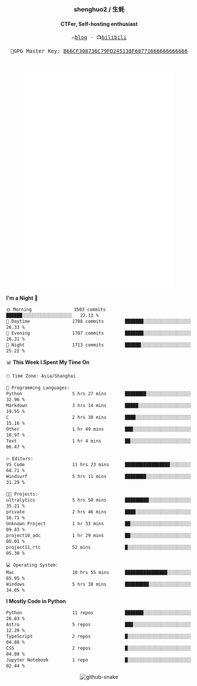 <h3 align="center"> shenghuo2 / 生蚝 </h3>
<h4 align="center" >CTFer, Self-hosting enthusiast</h3>


<p align="center">
  <samp>
    ✍️<a href="https://blog.shenghuo2.top/">blog</a> -
    📺<a href="https://space.bilibili.com/85894935">bilibili</a>
  </samp>
</p>
<p align="center">
  <samp>
     🔐GPG Master Key: <a align="center" href="https://github.com/shenghuo2.gpg">B66CF308736C79FD245138F68771666666666666</a>
  </samp>
</p>
<br>
<p align="center">
  <a href="https://github.com/shenghuo2">
    <img width="400" align="top" src="https://github.com/shenghuo2/shenghuo2/blob/main/metrics.left.svg" />
  </a>
  <a href="https://github.com/shenghuo2">
    <img width="400" align="top" src="https://github.com/shenghuo2/shenghuo2/blob/main/metrics.right.svg" />
  </a>
</p>


<!--START_SECTION:waka-->
**I'm a Night 🦉** 

```text
🌞 Morning                1503 commits        ██████░░░░░░░░░░░░░░░░░░░   22.13 % 
🌆 Daytime                1788 commits        ███████░░░░░░░░░░░░░░░░░░   26.33 % 
🌃 Evening                1787 commits        ███████░░░░░░░░░░░░░░░░░░   26.31 % 
🌙 Night                  1713 commits        ██████░░░░░░░░░░░░░░░░░░░   25.22 % 
```


📊 **This Week I Spent My Time On** 

```text
🕑︎ Time Zone: Asia/Shanghai

💬 Programming Languages: 
Python                   5 hrs 27 mins       ████████░░░░░░░░░░░░░░░░░   32.96 % 
Markdown                 3 hrs 14 mins       █████░░░░░░░░░░░░░░░░░░░░   19.55 % 
C                        2 hrs 30 mins       ████░░░░░░░░░░░░░░░░░░░░░   15.16 % 
Other                    1 hr 49 mins        ███░░░░░░░░░░░░░░░░░░░░░░   10.97 % 
Text                     1 hr 4 mins         ██░░░░░░░░░░░░░░░░░░░░░░░   06.47 % 

🔥 Editors: 
VS Code                  11 hrs 23 mins      █████████████████░░░░░░░░   68.71 % 
Windsurf                 5 hrs 11 mins       ████████░░░░░░░░░░░░░░░░░   31.29 % 

🐱‍💻 Projects: 
ultralytics              5 hrs 50 mins       █████████░░░░░░░░░░░░░░░░   35.21 % 
private                  2 hrs 46 mins       ████░░░░░░░░░░░░░░░░░░░░░   16.71 % 
Unknown Project          1 hr 33 mins        ██░░░░░░░░░░░░░░░░░░░░░░░   09.43 % 
project10_adc            1 hr 29 mins        ██░░░░░░░░░░░░░░░░░░░░░░░   09.01 % 
project11_rtc            52 mins             █░░░░░░░░░░░░░░░░░░░░░░░░   05.30 % 

💻 Operating System: 
Mac                      10 hrs 55 mins      ████████████████░░░░░░░░░   65.95 % 
Windows                  5 hrs 38 mins       █████████░░░░░░░░░░░░░░░░   34.05 % 
```

**I Mostly Code in Python** 

```text
Python                   11 repos            ███████░░░░░░░░░░░░░░░░░░   26.83 % 
Astro                    5 repos             ███░░░░░░░░░░░░░░░░░░░░░░   12.20 % 
TypeScript               2 repos             █░░░░░░░░░░░░░░░░░░░░░░░░   04.88 % 
CSS                      2 repos             █░░░░░░░░░░░░░░░░░░░░░░░░   04.88 % 
Jupyter Notebook         1 repo              █░░░░░░░░░░░░░░░░░░░░░░░░   02.44 % 
```




<!--END_SECTION:waka-->


<div align="center">
  <picture>
    <source media="(prefers-color-scheme: dark)" srcset="https://gist.githubusercontent.com/shenghuo2/bfce20b14ab0484cef03bae6e60e0b3a/raw/github-snake-dark.svg" />
    <source media="(prefers-color-scheme: light)" srcset="https://gist.githubusercontent.com/shenghuo2/bfce20b14ab0484cef03bae6e60e0b3a/raw/github-snake.svg" />
    <img alt="github-snake" src="https://gist.githubusercontent.com/shenghuo2/bfce20b14ab0484cef03bae6e60e0b3a/raw/github-snake.svg" />
  </picture>
</div>

<!--
**shenghuo2/shenghuo2** is a ✨ _special_ ✨ repository because its `README.md` (this file) appears on your GitHub profile.

Here are some ideas to get you started:

- 🔭 I’m currently working on ...
- 🌱 I’m currently learning ...
- 👯 I’m looking to collaborate on ...
- 🤔 I’m looking for help with ...
- 💬 Ask me about ...
- 📫 How to reach me: ...
- 😄 Pronouns: ...
- ⚡ Fun fact: ...
-->
